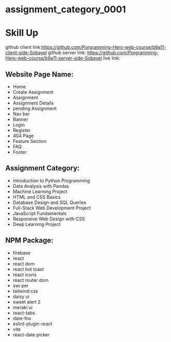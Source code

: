 # assignment_category_0001

# Skill Up

github client link:https://github.com/Porgramming-Hero-web-course/b9a11-client-side-Sobayel 
github server link: https://github.com/Porgramming-Hero-web-course/b9a11-server-side-Sobayel 
live link:

## Website Page Name:
- Home
- Create Assignment
- Assignment
- Assignment Details
- pending Assignment
- Nav ber 
- Banner
- Login
- Register
- 404 Page
- Feature Section
- FAQ
- Footer

## Assignment Category:
- Introduction to Python Programming
- Data Analysis with Pandas
- Machine Learning Project
- HTML and CSS Basics
- Database Design and SQL Queries
- Full-Stack Web Development Project
- JavaScript Fundamentals
- Responsive Web Design with CSS
- Deep Learning Project

## NPM Package:
- firebase
- react
- react dom
- react hot toast
- react icons
- react router dom
- swi per
- tailwind css
- daisy ui
- sweet alert 2
- meraki ui
- react-tabs
- date-fns
- eslint-plugin-react
- vite
- react-date picker


